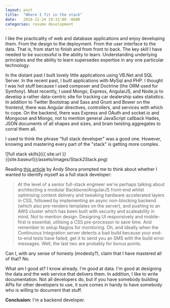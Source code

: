 ```yaml
---
layout: post
title:  "Where I fit in the stack"
date:   2016-12-24 19:32:00 -0600
categories: resume development
---
```

<a id="top"></a>

I like the practicality of web and database applications and enjoy developing them.  From the design to the deployment. From the user interface to the data.  That is, from start to finish and from front to back.  The key skill I have needed to be successful is the ability to learn.  Understanding underlying principles and the ability to learn supersedes expertise in any one particular technology.

In the distant past I built lovely little applications using VB.Net and SQL Server.  In the recent past, I built applications with MySql and PHP.  I thought I was hot stuff because I used composer and Doctrine (the ORM used for Symfony).  Most recently, I used Mongo, Express, AngularJS, and Node.js to develop a rather data-centric site for tracking car dealership sales statistics. In addition to Twitter Bootstrap and Sass and Grunt and Bower on the frontend, there was Angular directives, controllers, and services with which to cope.  On the backend, there was Express and OAuth and socket.io and Mongoose and Mongo, not to mention general JavaScript callback Hades, JSON documents of all shapes and sizes, and brain twisting aggregates to corral them all.

I used to think the phrase "full stack developer" was a good one.  However, knowing and mastering every part of the "stack" is getting more complex.

![full stack skills]({{ site.url }}{{site.baseurl}}/assets/images/Stack2Stack.png)

Reading [this article](http://andyshora.com/full-stack-developers.html) by Andy Shora prompted me to think about whether I wanted to identify myself as a full stack developer:

>At the level of a senior full-stack engineer we're perhaps talking about architecting a modular Backbone/AngularJS front-end whilst optimising content delivery and tweaking hardware accelerated layers in CSS, followed by implementing an async non-blocking backend (which also pre-renders templates on the server), and pushing to an AWS cluster which has been built with security and scaleability in mind. Not to mention design. Designing UI responsively and mobile-first is essential, utilising a CSS pre-processor to save time. And remember to setup Nagios for monitoring. Oh, and ideally when the Continuous Integration server detects a bad build because your end-to-end tests have failed, get it to send you an SMS with the build error messages. Well, the last two are probably for bonus points.

Can I, with any sense of honesty (modesty?), claim that I have mastered all of that?  No.

What am I good at?  I know already.  I'm good at data.  I'm good at designing the data and the web service that delivers them.  In addition, I like to write documentation.  Not all developers do, but if you have somebody building APIs for other developers to use, it sure comes in handy to have somebody who is willing to document that stuff.

**Conclusion:**  I'm a backend developer.
